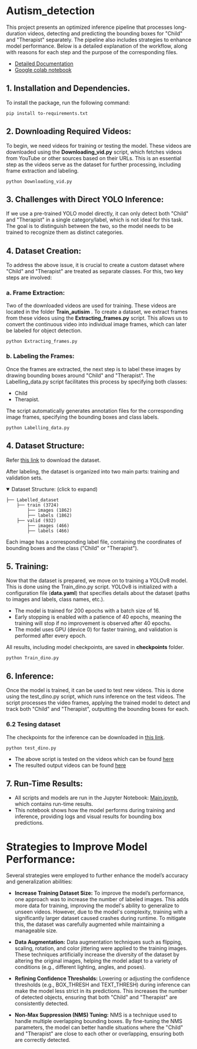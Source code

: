 # Autism_detection
This project presents an optimized inference pipeline that processes long-duration videos, detecting and predicting the bounding boxes for "Child" and "Therapist" separately. The pipeline also includes strategies to enhance model performance. Below is a detailed explanation of the workflow, along with reasons for each step and the purpose of the corresponding files.

- [Detailed Documentation](https://docs.google.com/document/d/1smNpC3zGS_jY2iwGUR4oedsOje28-7_6LUalLjeHGUE/edit?usp=sharing)
- [Google colab notebook](https://colab.research.google.com/drive/1r650PWtlYWXAOkk6ZSycntrLkr05-_jM?usp=sharing)

## 1. Installation and Dependencies.
To install the package, run the following command:
```
pip install to-requirements.txt
```

## 2. Downloading Required Videos:
To begin, we need videos for training or testing the model. These videos are downloaded using the **Downloading_vid.py** script, which fetches videos from YouTube or other sources based on their URLs. This is an essential step as the videos serve as the dataset for further processing, including frame extraction and labeling.
```
python Downloading_vid.py
```
## 3. Challenges with Direct YOLO Inference:
If we use a pre-trained YOLO model directly, it can only detect both "Child" and "Therapist" in a single category/label, which is not ideal for this task. The goal is to distinguish between the two, so the model needs to be trained to recognize them as distinct categories.

## 4. Dataset Creation:
To address the above issue, it is crucial to create a custom dataset where "Child" and "Therapist" are treated as separate classes. For this, two key steps are involved:

### a. Frame Extraction:
Two of the downloaded videos are used for training. These videos are located in the folder **Train_autisim** . To create a dataset, we extract frames from these videos using the **Extracting_frames.py** script. This allows us to convert the continuous video into individual image frames, which can later be labeled for object detection.

```
python Extracting_frames.py
```
### b. Labeling the Frames:
Once the frames are extracted, the next step is to label these images by drawing bounding boxes around "Child" and "Therapist". The Labelling_data.py script facilitates this process by specifying both classes:
* Child
* Therapist.

The script automatically generates annotation files for the corresponding image frames, specifying the bounding boxes and class labels.
```
python Labelling_data.py
```

## 4. Dataset Structure:
Refer [this link](https://colab.research.google.com/drive/1r650PWtlYWXAOkk6ZSycntrLkr05-_jM?usp=sharing) to download the dataset.

After labeling, the dataset is organized into two main parts: training and validation sets.
<details open> <summary>Dataset Structure: (click to expand)</summary>
  
```
├── Labelled_dataset
    ├── train (3724)
        ├── images (1862)
        ├── labels (1862)
    ├── valid (932)
        ├── images (466)
        ├── labels (466)
```
</details>
Each image has a corresponding label file, containing the coordinates of bounding boxes and the class ("Child" or "Therapist").


## 5. Training:
Now that the dataset is prepared, we move on to training a YOLOv8 model. This is done using the Train_dino.py script. YOLOv8 is initialized with a configuration file (**data.yaml**) that specifies details about the dataset (paths to images and labels, class names, etc.).

* The model is trained for 200 epochs with a batch size of 16.
* Early stopping is enabled with a patience of 40 epochs, meaning the training will stop if no improvement is observed after 40 epochs.
* The model uses GPU (device 0) for faster training, and validation is performed after every epoch.

All results, including model checkpoints, are saved in **checkpoints** folder.

```
python Train_dino.py
```

## 6. Inference:
Once the model is trained, it can be used to test new videos. This is done using the test_dino.py script, which runs inference on the test videos. The script processes the video frames, applying the trained model to detect and track both "Child" and "Therapist", outputting the bounding boxes for each.
### 6.2 Tesing dataset
The checkpoints for the inference can be downloaded in [this link](https://drive.google.com/drive/folders/1_UKlU57p9oPJttMiVnKQMK_r6XyB_RBD?usp=sharing).
```
python test_dino.py
```

* The above script is tested on the videos which can be found [here](https://drive.google.com/drive/folders/1-6ukRkzlT3IIOdKLtBuLZw1rUdb0o1ze?usp=sharing) 
* The resulted output videos can be found [here](https://drive.google.com/drive/folders/10ke5mmzHe8W7zLB8MCFbBE_cwgH0RVEq?usp=sharing) 

## 7. Run-Time Results:
* All scripts and models are run in the
Jupyter Notebook: [Main.ipynb](https://colab.research.google.com/drive/1r650PWtlYWXAOkk6ZSycntrLkr05-_jM?usp=sharing), which contains run-time results. 
* This notebook shows how the model performs during training and inference, providing logs and visual results for bounding box predictions.
 

#  Strategies to Improve Model Performance:
Several strategies were employed to further enhance the model’s accuracy and generalization abilities:

* **Increase Training Dataset Size:**
To improve the model’s performance, one approach was to increase the number of labeled images. This adds more data for training, improving the model's ability to generalize to unseen videos. However, due to the model's complexity, training with a significantly larger dataset caused crashes during runtime. To mitigate this, the dataset was carefully augmented while maintaining a manageable size.

* **Data Augmentation:**
Data augmentation techniques such as flipping, scaling, rotation, and color jittering were applied to the training images. These techniques artificially increase the diversity of the dataset by altering the original images, helping the model adapt to a variety of conditions (e.g., different lighting, angles, and poses).

* **Refining Confidence Thresholds:**
Lowering or adjusting the confidence thresholds (e.g., BOX_THRESH and TEXT_THRESH) during inference can make the model less strict in its predictions. This increases the number of detected objects, ensuring that both "Child" and "Therapist" are consistently detected.

* **Non-Max Suppression (NMS) Tuning:**
NMS is a technique used to handle multiple overlapping bounding boxes. By fine-tuning the NMS parameters, the model can better handle situations where the "Child" and "Therapist" are close to each other or overlapping, ensuring both are correctly detected.
